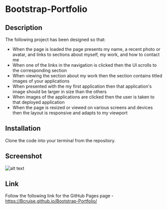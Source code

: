 # Bootstrap-Portfolio

## Description

The following project has been designed so that:

* When the page is loaded the page presents my name, a recent photo or avatar, and links to sections about myself, my work, and how to contact me
* When one of the links in the navigation is clicked then the UI scrolls to the corresponding section
* When viewing the section about my work then the section contains titled images of your applications
* When presented with the my first application then that application's image should be larger in size than the others
* When images of the applications are clicked then the user is taken to that deployed application
* When the page is resized or viewed on various screens and devices then the layout is responsive and adapts to my viewport

## Installation

Clone the code into your terminal from the repository.

## Screenshot

![alt text](https://github.com/Bcruise/Bootstrap-Portfolio/blob/main/images/Portfolio-Page.png)

## Link

Follow the following link for the GitHub Pages page - https://Bcruise.github.io/Bootstrap-Portfolio/